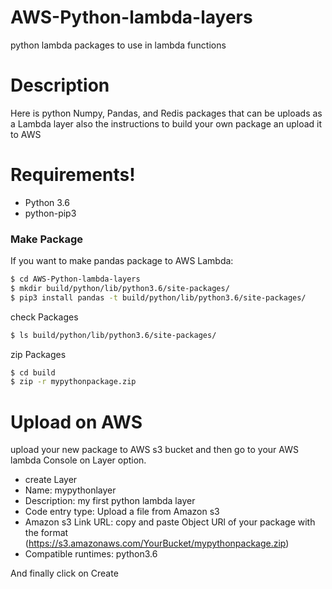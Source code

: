 # AWS-Python-lambda-layers
python lambda packages to use in lambda functions

# Description
Here is  python Numpy, Pandas, and Redis packages that can be uploads as a Lambda layer also the instructions to build your own package an upload  it to AWS

# Requirements!

  - Python 3.6
  - python-pip3
  
### Make Package

If you want to make pandas package to AWS Lambda:

```sh
$ cd AWS-Python-lambda-layers
$ mkdir build/python/lib/python3.6/site-packages/
$ pip3 install pandas -t build/python/lib/python3.6/site-packages/
```

check Packages

```sh
$ ls build/python/lib/python3.6/site-packages/
```
zip Packages

```sh
$ cd build
$ zip -r mypythonpackage.zip
```

# Upload on AWS
upload your new package to AWS s3 bucket and then go to your AWS lambda Console on Layer option.

- create Layer
- Name: mypythonlayer
- Description: my first  python lambda layer
- Code entry type: Upload a file from Amazon s3
- Amazon s3 Link URL: copy and paste Object URl of your package with the format (https://s3.amazonaws.com/YourBucket/mypythonpackage.zip)
- Compatible runtimes: python3.6

And finally click on Create

